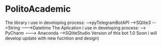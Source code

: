 
# PolitoAcademic
The library i use in developing process:
-->pyTelegramBotAPI 
-->SQlite3
-->String
--->Datetime
The Aplication i use in developing process:
--> PyCharm
---> Anaconda
-->SQliteStudio
Version of this bot 1.0
Soon i will develop update with new fucntion and design)
